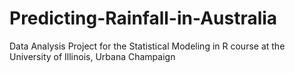 # Predicting-Rainfall-in-Australia
Data Analysis Project for the Statistical Modeling in R course at the University of Illinois, Urbana Champaign
